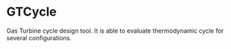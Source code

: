 # GTCycle
Gas Turbine cycle design tool. It is able to evaluate thermodynamic cycle for several configurations.

